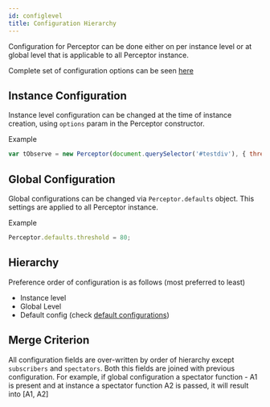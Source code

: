 ```yaml
---
id: configlevel
title: Configuration Hierarchy
---
```


Configuration for Perceptor can be done either on per instance level or at global level that is applicable to all Perceptor instance.

Complete set of configuration options can be seen [here](configuration.md)

## Instance Configuration

Instance level configuration can be changed at the time of instance creation, using `options` param in the Perceptor constructor.

Example

```js
var tObserve = new Perceptor(document.querySelector('#testdiv'), { threshold: 80 }).watch();
```

## Global Configuration

Global configurations can be changed via `Perceptor.defaults` object. This settings are applied to all Perceptor instance.

Example

```js
Perceptor.defaults.threshold = 80;
```

## Hierarchy

Preference order of configuration is as follows (most preferred to least)

-   Instance level
-   Global Level
-   Default config (check [default configurations](configuration.md))

## Merge Criterion

All configuration fields are over-written by order of hierarchy except
`subscribers` and `spectators`. Both this fields are joined with previous configuration. For example, if global configuration a spectator function - A1 is present and at instance a spectator function A2 is passed, it will result into [A1, A2]
